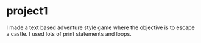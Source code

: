 # project1
I made a text based adventure style game where the objective is to escape a castle. I used lots of print statements and loops.
